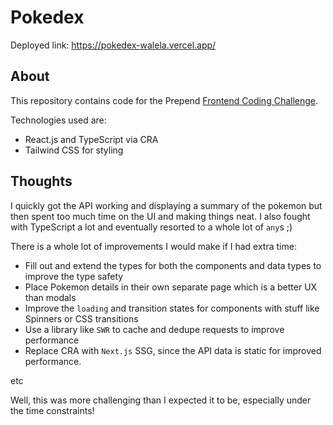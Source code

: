 # Pokedex

Deployed link: https://pokedex-walela.vercel.app/

## About

This repository contains code for the Prepend [Frontend Coding Challenge](https://www.notion.so/The-Pok-mon-Frontend-Coding-Challenge-91e21b9bbc2b4d309f64449b9cedab9a).

Technologies used are:
- React.js and TypeScript via CRA
- Tailwind CSS for styling

## Thoughts
I quickly got the API working and displaying a summary of the pokemon but then spent too much 
time on the UI and making things neat. I also fought with TypeScript a lot and eventually resorted
to a whole lot of `any`s ;)

There is a whole lot of improvements I would make if I had extra time:
- Fill out and extend the types for both the components and data types to improve the type safety
- Place Pokemon details in their own separate page which is a better UX than modals
- Improve the `loading` and transition states for components with stuff like Spinners or CSS transitions
- Use a library like `SWR` to cache and dedupe requests to improve performance
- Replace CRA with `Next.js` SSG, since the API data is static for improved performance.

etc

Well, this was more challenging than I expected it to be, especially under the time constraints!
